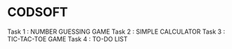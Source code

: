 # CODSOFT
Task 1 : NUMBER GUESSING GAME
Task 2 : SIMPLE CALCULATOR
Task 3 : TIC-TAC-TOE GAME
Task 4 : TO-DO LIST
